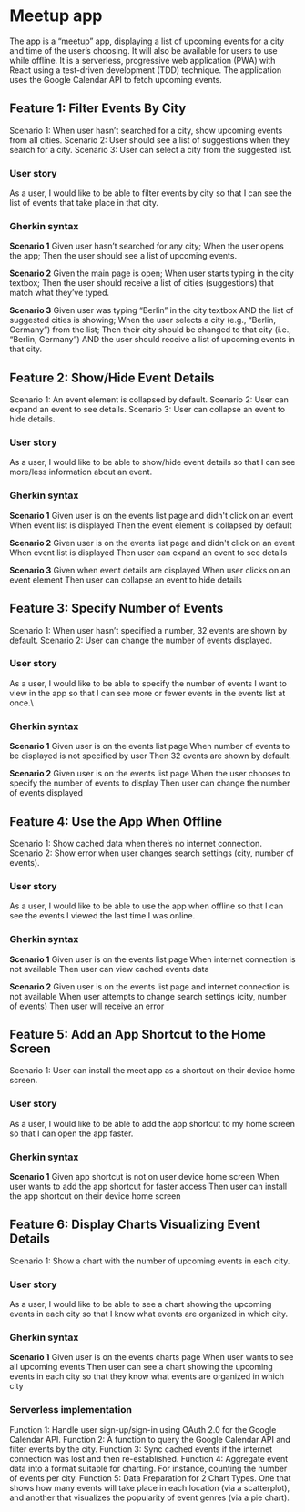 # Meetup app

The app is a “meetup” app, displaying a list of upcoming events for a city and time of the user’s choosing. It will also be available for users to use while offline. It is a serverless, progressive web application (PWA) with React using a test-driven development (TDD) technique. The application uses the Google Calendar API to fetch upcoming events.

## Feature 1: Filter Events By City
Scenario 1: When user hasn’t searched for a city, show upcoming events from all cities.
Scenario 2: User should see a list of suggestions when they search for a city.
Scenario 3: User can select a city from the suggested list.

### User story
As a user, I would like to be able to filter events by city so that I can see the list of events that take place in that city.

### Gherkin syntax
**Scenario 1**
Given user hasn’t searched for any city;
When the user opens the app;
Then the user should see a list of upcoming events.

**Scenario 2**
Given the main page is open;
When user starts typing in the city textbox;
Then the user should receive a list of cities (suggestions) that match what they’ve typed.

**Scenario 3**
Given user was typing “Berlin” in the city textbox AND the list of suggested cities is showing;
When the user selects a city (e.g., “Berlin, Germany”) from the list;
Then their city should be changed to that city (i.e., “Berlin, Germany”) AND the user should receive a list of upcoming events in that city.

## Feature 2: Show/Hide Event Details
Scenario 1: An event element is collapsed by default.
Scenario 2: User can expand an event to see details.
Scenario 3: User can collapse an event to hide details.

### User story
As a user, I would like to be able to show/hide event details so that I can see more/less information about an event.

### Gherkin syntax
**Scenario 1**
Given user is on the events list page and didn't click on an event
When event list is displayed
Then the event element is collapsed by default

**Scenario 2**
Given user is on the events list page and didn't click on an event
When event list is displayed
Then user can expand an event to see details

**Scenario 3**
Given when event details are displayed
When user clicks on an event element
Then user can collapse an event to hide details

## Feature 3: Specify Number of Events
Scenario 1: When user hasn’t specified a number, 32 events are shown by default.
Scenario 2: User can change the number of events displayed.

### User story
As a user, I would like to be able to specify the number of events I want to view in the app so that I can see more or fewer events in the events list at once.\\

### Gherkin syntax
**Scenario 1**
Given user is on the events list page 
When number of events to be displayed is not specified by user
Then 32 events are shown by default.

**Scenario 2**
Given user is on the events list page 
When the user chooses to specify the number of events to display
Then user can change the number of events displayed

## Feature 4: Use the App When Offline
Scenario 1: Show cached data when there’s no internet connection.
Scenario 2: Show error when user changes search settings (city, number of events).

### User story
As a user, I would like to be able to use the app when offline so that I can see the events I viewed the last time I was online.

### Gherkin syntax
**Scenario 1**
Given user is on the events list page
When internet connection is not available
Then user can view cached events data

**Scenario 2**
Given user is on the events list page and internet connection is not available
When user attempts to change search settings (city, number of events)
Then user will receive an error

## Feature 5: Add an App Shortcut to the Home Screen
Scenario 1: User can install the meet app as a shortcut on their device home screen.

### User story
As a user, I would like to be able to add the app shortcut to my home screen so that I can open the app faster.

### Gherkin syntax
**Scenario 1**
Given app shortcut is not on user device home screen
When user wants to add the app shortcut for faster access
Then user can install the app shortcut on their device home screen

## Feature 6: Display Charts Visualizing Event Details
Scenario 1: Show a chart with the number of upcoming events in each city.

### User story
As a user, I would like to be able to see a chart showing the upcoming events in each city so that I know what events are organized in which city.

### Gherkin syntax
**Scenario 1**
Given user is on the events charts page
When user wants to see all upcoming events
Then user can see a chart showing the upcoming events in each city so that they know what events are organized in which city

### Serverless implementation
Function 1: Handle user sign-up/sign-in using OAuth 2.0 for the Google Calendar API.
Function 2: A function to query the Google Calendar API and filter events by the city.
Function 3: Sync cached events if the internet connection was lost and then re-established.
Function 4: Aggregate event data into a format suitable for charting. For instance, counting the number of events per city.
Function 5: Data Preparation for 2 Chart Types. One that shows how many events will take place in each location (via a scatterplot), and
another that visualizes the popularity of event genres (via a pie chart).